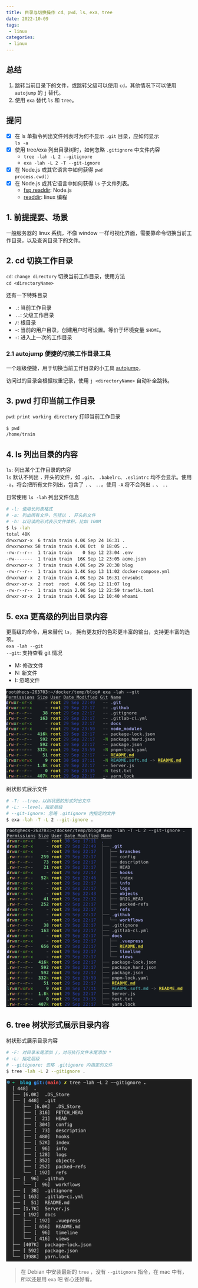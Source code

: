 ```yaml
---
title: 目录与切换操作 cd、pwd、ls、exa、tree
date: 2022-10-09
tags:
 - linux
categories: 
 - linux
---
```

## 总结
1. 跳转当前目录下的文件，或跳转父级可以使用 `cd`，其他情况下可以使用 `autojump` 的 `j` 替代。
2. 使用 `exa` 替代 `ls` 和 `tree`。


<!-- ## 疑问
- [ ]  -->





## 提问
- [x] 在 ls 单指令列出文件列表时为何不显示 `.git` 目录，应如何显示    
  `ls -a`
- [x] 使用 tree/exa 列出目录树时，如何忽略 `.gitignore` 中文件内容
  - `tree -lah -L 2 --gitignore`       
  - `exa -lah -L 2 -T --git-ignore`     
- [x] 在 Node.js 或其它语言中如何获得 `pwd`      
  `process.cwd()`
- [x] 在 Node.js 或其它语言中如何获得 `ls` 子文件列表。
  - [fsp.readdir](https://nodejs.org/api/fs.html#fspromisesreaddirpath-options): Node.js 
  - [readdir](https://man7.org/linux/man-pages/man3/readdir.3.html): linux 编程







## 1. 前提提要、场景
一般服务器的 linux 系统，不像 window 一样可视化界面，需要靠命令切换当前工作目录，以及查询目录下的文件。       




## 2. cd 切换工作目录
`cd`: `change directory` 切换当前工作目录，使用方法        
`cd <directoryName>`

还有一下特殊目录
- `.`: 当前工作目录
- `..`: 父级工作目录
- `/`: 根目录
- `~`: 当前的用户目录，创建用户时可设置。等价于环境变量 `$HOME`。
- `-`: 进入上一次的工作目录


### 2.1 autojump 便捷的切换工作目录工具
一个超级便捷，用于切换当前工作目录的小工具 [autojump](https://github.com/wting/autojump/blob/master/bin/autojump.bash)，

访问过的目录会根据权重记录，使用 `j <directoryName>` 自动补全跳转。



## 3. pwd 打印当前工作目录
`pwd`: `print working directory` 打印当前工作目录
```bash
$ pwd
/home/train
```



## 4. ls 列出目录的内容  
`ls`: 列出某个工作目录的内容       
`ls` 默认不列出 `.` 开头的文件，如 `.git`、 `.babelrc`、`.eslintrc` 均不会显示。使用 `-a`，将会把所有文件列出，包含了 `.` 、 `..`。使用 `-A` 将不会列出 `.` 、 `..`      

日常使用 `ls -lah` 列出文件信息
```bash
# -l: 使用长列表格式
# -a: 列出所有文件，包括以 . 开头的文件
# -h: 以可读的形式表示文件体积，比如 100M
$ ls -lah
total 48K
drwxrwxr-x  6 train train 4.0K Sep 24 16:31 .
drwxrwxrwx 58 train train 4.0K Oct  8 18:05 ..
-rw-r--r--  1 train train    0 Sep 12 23:04 .env
-rw-------  1 train train  16K Sep 12 23:05 acme.json
drwxrwxr-x  7 train train 4.0K Sep 29 20:38 blog
-rw-r--r--  1 train train 1.4K Sep 13 11:02 docker-compose.yml
drwxrwxr-x  2 train train 4.0K Sep 24 16:31 envsubst
drwxr-xr-x  2 root  root  4.0K Sep 12 11:07 log
-rw-r--r--  1 train train 2.9K Sep 12 22:59 traefik.toml
drwxr-xr-x  2 train train 4.0K Sep 12 10:40 whoami
```


## 5. exa 更高级的列出目录内容  
更高级的命令，用来替代 `ls`， 拥有更友好的色彩更丰富的输出，支持更丰富的选项。       
`exa -lah --git`      
`--git`: 支持查看 git 情况
- M: 修改文件
- N: 新文件
- I: 忽略文件

![](./2/1.png)


树状形式展示文件
```bash
# -T: --tree，以树状图的形式列出文件
# -L: --level，指定层级
# --git-ignore: 忽略 .gitignore 内指定的文件
$ exa -lah -T -L 2 --git-ignore .
```
![](./2/2.png)





## 6. tree 树状形式展示目录内容
树状形式展示目录内容
```bash
# -F: 对目录末尾添加 /，对可执行文件末尾添加 *
# -L: 指定层级
# --gitignore: 忽略 .gitignore 内指定的文件
$ tree -lah -L 2 --gitignore .
```
![](./2/3.png)

> 在 Debian 中安装最新的 `tree` ，没有 `--gitignore` 指令，在 mac 中有，所以还是用 `exa` 吧 省心还好看。















